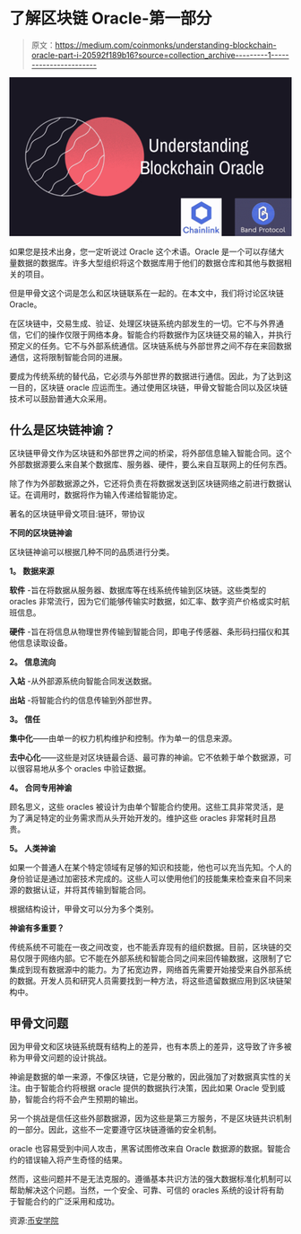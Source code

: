# 了解区块链 Oracle-第一部分

> 原文：<https://medium.com/coinmonks/understanding-blockchain-oracle-part-i-20592f189b16?source=collection_archive---------1----------------------->

![](img/db1f5d94b01fdb47bf07171d7d9dad28.png)

如果您是技术出身，您一定听说过 Oracle 这个术语。Oracle 是一个可以存储大量数据的数据库。许多大型组织将这个数据库用于他们的数据仓库和其他与数据相关的项目。

但是甲骨文这个词是怎么和区块链联系在一起的。在本文中，我们将讨论区块链 Oracle。

在区块链中，交易生成、验证、处理区块链系统内部发生的一切。它不与外界通信，它们的操作仅限于网络本身。智能合约将数据作为区块链交易的输入，并执行预定义的任务。它不与外部系统通信。区块链系统与外部世界之间不存在来回数据通信，这将限制智能合同的进展。

要成为传统系统的替代品，它必须与外部世界的数据进行通信。因此，为了达到这一目的，区块链 oracle 应运而生。通过使用区块链，甲骨文智能合同以及区块链技术可以鼓励普通大众采用。

## 什么是区块链神谕？

区块链甲骨文作为区块链和外部世界之间的桥梁，将外部信息输入智能合同。这个外部数据源要么来自某个数据库、服务器、硬件，要么来自互联网上的任何东西。

除了作为外部数据源之外，它还将负责在将数据发送到区块链网络之前进行数据认证。在调用时，数据将作为输入传递给智能协定。

著名的区块链甲骨文项目:链环，带协议

**不同的区块链神谕**

区块链神谕可以根据几种不同的品质进行分类。

**1。** **数据来源**

**软件** -旨在将数据从服务器、数据库等在线系统传输到区块链。这些类型的 oracles 非常流行，因为它们能够传输实时数据，如汇率、数字资产价格或实时航班信息。

**硬件** -旨在将信息从物理世界传输到智能合同，即电子传感器、条形码扫描仪和其他信息读取设备。

**2。** **信息流向**

**入站** -从外部源系统向智能合同发送数据。

**出站** -将智能合约的信息传输到外部世界。

**3。** **信任**

**集中化**——由单一的权力机构维护和控制。作为单一的信息来源。

**去中心化**——这些是对区块链最合适、最可靠的神谕。它不依赖于单个数据源，可以很容易地从多个 oracles 中验证数据。

**4。** **合同专用神谕**

顾名思义，这些 oracles 被设计为由单个智能合约使用。这些工具非常灵活，是为了满足特定的业务需求而从头开始开发的。维护这些 oracles 非常耗时且昂贵。

**5。** **人类神谕**

如果一个普通人在某个特定领域有足够的知识和技能，他也可以充当先知。个人的身份验证是通过加密技术完成的。这些人可以使用他们的技能集来检查来自不同来源的数据认证，并将其传输到智能合同。

根据结构设计，甲骨文可以分为多个类别。

**神谕有多重要？**

传统系统不可能在一夜之间改变，也不能丢弃现有的组织数据。目前，区块链的交易仅限于网络内部。它不能在外部系统和智能合同之间来回传输数据，这限制了它集成到现有数据源中的能力。为了拓宽边界，网络首先需要开始接受来自外部系统的数据。开发人员和研究人员需要找到一种方法，将这些遗留数据应用到区块链架构中。

## **甲骨文问题**

因为甲骨文和区块链系统既有结构上的差异，也有本质上的差异，这导致了许多被称为甲骨文问题的设计挑战。

神谕是数据的单一来源，不像区块链，它是分散的，因此强加了对数据真实性的关注。由于智能合约将根据 oracle 提供的数据执行决策，因此如果 Oracle 受到威胁，智能合约将不会产生预期的输出。

另一个挑战是信任这些外部数据源，因为这些是第三方服务，不是区块链共识机制的一部分。因此，这些不一定要遵守区块链遵循的安全机制。

oracle 也容易受到中间人攻击，黑客试图修改来自 Oracle 数据源的数据。智能合约的错误输入将产生奇怪的结果。

然而，这些问题并不是无法克服的。遵循基本共识方法的强大数据标准化机制可以帮助解决这个问题。当然，一个安全、可靠、可信的 oracles 系统的设计将有助于智能合约的广泛采用和成功。

资源:[币安学院](https://academy.binance.com/blockchain/blockchain-oracles-explained)
